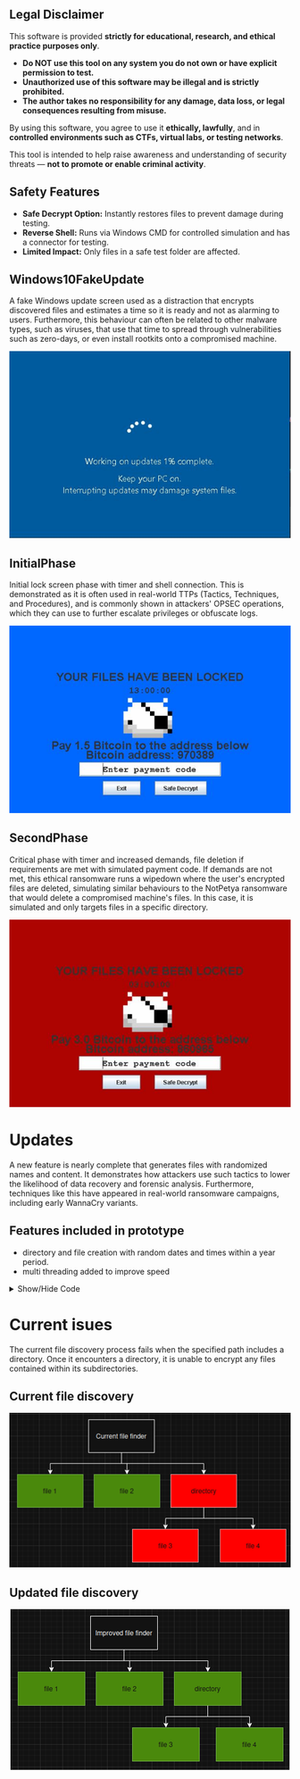 ## Legal Disclaimer

This software is provided **strictly for educational, research, and ethical practice purposes only**.

-  **Do NOT use this tool on any system you do not own or have explicit permission to test.**
-  **Unauthorized use of this software may be illegal and is strictly prohibited.**
-  **The author takes no responsibility for any damage, data loss, or legal consequences resulting from misuse.**

By using this software, you agree to use it **ethically, lawfully**, and in **controlled environments such as CTFs, virtual labs, or testing networks**.

This tool is intended to help raise awareness and understanding of security threats — **not to promote or enable criminal activity**.

## Safety Features

- **Safe Decrypt Option:** Instantly restores files to prevent damage during testing.  
- **Reverse Shell:** Runs via Windows CMD for controlled simulation and has a connector for testing.  
- **Limited Impact:** Only files in a safe test folder are affected.

## Windows10FakeUpdate  
A fake Windows update screen used as a distraction that encrypts discovered files and estimates a time so it is ready and not as alarming to users. Furthermore, this behaviour can often be related to other malware types, such as viruses, that use that time to spread through vulnerabilities such as zero-days, or even install rootkits onto a compromised machine.

<p align="center">
  <img src="images/Windows10FakeUpdate.JPG" alt="WindowsFakeUpdate" />
</p>

## InitialPhase  
Initial lock screen phase with timer and shell connection. This is demonstrated as it is often used in real-world TTPs (Tactics, Techniques, and Procedures), and is commonly shown in attackers' OPSEC operations, which they can use to further escalate privileges or obfuscate logs.

<p align="center">
  <img src="images/FileLocker_BluePhase.JPG" alt="FirstPhase" />
</p>

## SecondPhase  
Critical phase with timer and increased demands, file deletion if requirements are met with simulated payment code. If demands are not met, this ethical ransomware runs a wipedown where the user's encrypted files are deleted, simulating similar behaviours to the NotPetya ransomware that would delete a compromised machine's files. In this case, it is simulated and only targets files in a specific directory.  

<p align="center">
  <img src="images/FileLocker_RedPhase.JPG" alt="SecondPhase" />
</p>

# Updates
A new feature is nearly complete that generates files with randomized names and content. It demonstrates how attackers use such tactics to lower the likelihood of data recovery and forensic analysis. Furthermore, techniques like this have appeared in real-world ransomware campaigns, including early WannaCry variants.
## Features included in prototype
- directory and file creation with random dates and times within a year period.
- multi threading added to improve speed
<details>
<summary>Show/Hide Code</summary>

```java

//Disclamer!
//To prevent any harm to your machine use this code in a safe/testing environment only.
//I do not take any liability for the codes use.

//Usage
//Only run this code in compliance with local laws and on systems you own or are authorized to test.


import java.io.FileWriter;
import java.nio.file.Files;
import java.nio.file.Path;
import java.nio.file.Paths;
import java.nio.file.attribute.BasicFileAttributeView;
import java.nio.file.attribute.FileTime;
import java.time.Instant;
import java.util.Random;
import java.util.concurrent.ExecutorService;
import java.util.concurrent.Executors;

public class Main {

    private static void setRandomFileTime(Path path) throws Exception{
        Random random = new Random();
        FileTime randomTime = FileTime.from(
                Instant.now().minusSeconds(random.nextInt(60 * 60 * 24 * 365))
        );
        BasicFileAttributeView view = Files.getFileAttributeView(path, BasicFileAttributeView.class);
        view.setTimes(randomTime, randomTime, randomTime);

    }

    public static void shutdown(){
        System.out.println("Process complete!");
        System.exit(0);
    }

    public static void DirectoryCreator(){

        ExecutorService executor = Executors.newFixedThreadPool(3);

        for (int rp = 0; rp < 15; rp++) {

            Random dir = new Random();
            String dirChars = "0123456789abcdef";   // characters to pick from
            StringBuilder name = new StringBuilder();

            for (int i = 0; i < 16; i++) {
                name.append(dirChars.charAt(dir.nextInt(dirChars.length())));
            }

            Path path = Paths.get(name+".encrypted");  // convert random string to Path

            try {
                Files.createDirectory(path);
                System.out.println("Directory created " + path);
                setRandomFileTime(Path.of(path.toString()));
                Random r = new Random();
                int fnum = r.nextInt(20);

                for (int frp = 0; frp < fnum; frp++) {

                    Random file = new Random();
                    String fileChars = "0123456789abcdef";

                    StringBuilder fileName = new StringBuilder();

                    for (int i = 0; i < 16; i++) {
                        fileName.append(fileChars.charAt(file.nextInt(fileChars.length())));
                    }

                    fileName.append(".encrypted");

                    Path testFile = Paths.get(name+".encrypted", fileName.toString());

                    Files.createFile(testFile);
                    setRandomFileTime(testFile);
                    System.out.println("File created: " + testFile);

                    FileWriter myWriter = new FileWriter(testFile.toFile());

                    String chars = "ABCDEFGHIJKLMNOPQRSTUVWXYZabcdefghijklmnopqrstuvwxyz0123456789";
                    Random random = new Random();
                    int num = random.nextInt(30);

                    for (; num > 0; num--) {
                        for (int i = 0; i < 64; i++) {
                            myWriter.write(chars.charAt(r.nextInt(chars.length())));
                        }
                    }

                    Random dirs = new Random();
                    String dirCharss = "0123456789abcdef";   // characters to pick from
                    StringBuilder names = new StringBuilder();

                    for (int i = 0; i < 16; i++) {
                        names.append(dirChars.charAt(dirs.nextInt(dirCharss.length())));
                    }

                    fileName.append(".encrypted");

                    Path testFilesz = Paths.get(name+".encrypted", fileName.toString());

                    Files.createDirectory(testFilesz);

                    myWriter.close();

                }



            } catch (Exception e) {
                System.out.println("Error "+e);
            }
        }
        shutdown();
    }

    public static void main(String[] args) {
        DirectoryCreator();
    }
}


```
</details> 

# Current isues
The current file discovery process fails when the specified path includes a directory. Once it encounters a directory, it is unable to encrypt any files contained within its subdirectories.

## Current file discovery
<p align="center">
  <img src="images/Diagrams/CurrentFileDiscoverer.png" alt="CurrentFileDiscovery" />
</p>

## Updated file discovery

<p align="center">
  <img src="images/Diagrams/ImprovedFileDiscoverer.png" alt="UpdatedFileDiscovery" />
</p>
